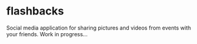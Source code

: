 # flashbacks

Social media application for sharing pictures and videos from events with your friends. Work in progress...
